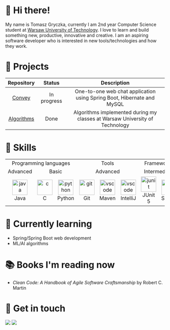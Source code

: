 # 👋 Hi there!

<!-- Tomasz Gryczka, a Computer Science undergraduate from [Warsaw University of Technology](https://www.pw.edu.pl/engpw). An aspiring software developer who loves to learn and build something new, productive, innovative and creative. Passionate about new tools/technologies and how they work. -->

My name is Tomasz Gryczka, currently I am 2nd year Computer Science student at [Warsaw University of Technology](https://www.pw.edu.pl/engpw).  I love to learn and build something new, productive, innovative and creative. I am an aspiring software developer who is interested in new tools/technologies and how they work. 

<!-- For detailed information please refer to my [**résumé**](). -->


# 📃 Projects

| Repository | Status | Description |
|:---:|:---:|:---:|
|[Convey](https://github.com/Tomasz-Gryczka/Convey)|In progress|One-to-one web chat application using Spring Boot, Hibernate and MySQL|
|[Algorithms](https://github.com/TomaszGryczka/algorithms)|Done|Algorithms implemented during my classes at Warsaw University of Technology|

# 🚀 Skills

<table>
  <tr>
    <td colspan="3" align="center"> Programming languages </td> 
    <td colspan="3" align="center"> Tools </td>
    <td colspan="2" align="center"> Frameworks </td>
    <td colspan="1" align="center"> Databases </td>
  </tr>
  
  <tr>
    <td colspan="1" align="center"> Advanced </td> 
    <td colspan="2" align="center"> Basic </td>
    <td colspan="3" align="center"> Advanced </td>
    <td colspan="2" align="center"> Intermediate </td>
    <td colspan="1" align="center"> Basic </td>
  </tr>
  
  <tr>
    <td align="center" width="96">
      <a href="#java">
        <img src="https://seeklogo.com/images/J/java-logo-7F8B35BAB3-seeklogo.com.png" width="48" height="48" alt="java" />
      </a>
      <br>Java
    </td>
    <td align="center" width="96">
      <a href="#c">
        <img src="https://seeklogo.com/images/C/c-programming-language-logo-9B32D017B1-seeklogo.com.png" width="48" height="48" alt="c" />
      </a>
      <br>C
    </td> 
    <td align="center" width="96">
      <a href="#python">
        <img src="https://seeklogo.com/images/P/python-logo-A32636CAA3-seeklogo.com.png" width="48" height="48" alt="python" />
      </a>
      <br>Python
    </td>
    <td align="center" width="96">
      <a href="#git" >
        <img src="https://upload.wikimedia.org/wikipedia/commons/thumb/3/3f/Git_icon.svg/1200px-Git_icon.svg.png" width="48" height="48" alt="git" />
      </a>
      <br>Git
    </td> 
    <td align="center"  width="96">
      <a href="#maven">
        <img src="https://upload.wikimedia.org/wikipedia/commons/thumb/7/7e/Apache_Feather_Logo.svg/339px-Apache_Feather_Logo.svg.png" width="48" height="48" alt="vscode" />
      </a>
      <br>Maven
    </td>
    <td align="center"  width="96">
      <a href="#intellij">
        <img src="https://seeklogo.com/images/I/intellij-idea-logo-F0395EF783-seeklogo.com.png" width="48" height="48" alt="vscode" />
      </a>
      <br>IntelliJ
    </td>
    <td align="center"  width="96">
      <a href="#junit">
        <img src="https://junit.org/junit5/assets/img/junit5-logo.png" width="48" height="48" alt="junit" />
      </a>
      <br>JUnit 5
    </td>
    <td align="center"  width="96">
      <a href="#springboot">
        <img src="https://seeklogo.com/images/S/spring-logo-9A2BC78AAF-seeklogo.com.png" width="48" height="48" alt="javafx" />
      </a>
      <br>Spring
    </td>
    <td align="center"  width="96">
      <a href="#mysql">
        <img src="https://seeklogo.com/images/M/mysql-logo-69B39F7D18-seeklogo.com.png" width="48" height="48" alt="mysql" />
      </a>
      <br>MySQL
    </td>
  </tr>
</table>

# 🌱 Currently learning
* Spring/Spring Boot web development
* ML/AI algorithms


# :books: Books I'm reading now
* *Clean Code: A Handbook of Agile Software Craftsmanship* by Robert C. Martin

# 💬 Get in touch

<p align = "center">

<a href="mailto:tomasz.gryczka.b@gmail.com" target="_blank"><img src="https://img.shields.io/badge/gmail-%2312100E.svg?&style=for-the-badge&logo=gmail&logoColor=white&color=black" ></a>
[<img src="https://img.shields.io/badge/linkedin-%2312100E.svg?&style=for-the-badge&logo=linkedin&logoColor=white&color=black" />](https://www.linkedin.com/in/gryczka-tomasz/)
  
</p>
